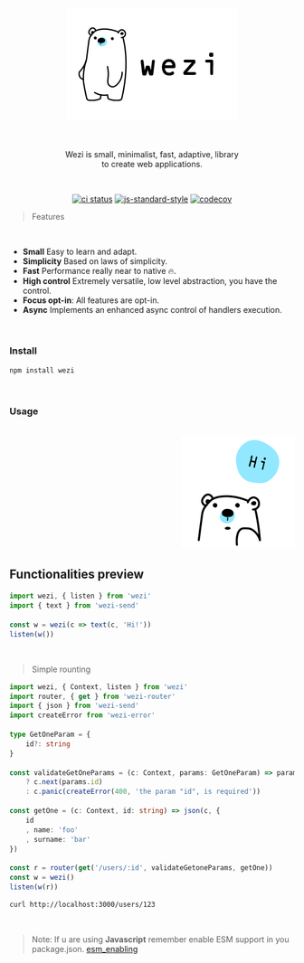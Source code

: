 <br>

<br>

<div align="center">
    <img src="https://github.com/11ume/wezi-assets/blob/main/logo.png?raw=true" width="300" height="auto"/>
</div>

<br>

<br>

<p align="center"> 
    Wezi is small, minimalist, fast, adaptive, library 
    <br>
    to create web applications. 
<p>

<br>

<div align="center">

[![ci status](https://img.shields.io/github/workflow/status/11ume/wezi/ci?style=flat&colorA=000000&colorB=000000)](https://github.com/11ume/wezi/actions?query=workflow%3Aci)
[![js-standard-style](https://img.shields.io/badge/code%20style%20-standard-standard?style=flat&colorA=000000&colorB=000000)](http://standardjs.com)
[![codecov](https://img.shields.io/badge/☂%20-coverage-☂?style=flat&colorA=000000&colorB=000000)](https://codecov.io/gh/11ume/wezi/branch/main)

</div>

> Features

<br>

* **Small** Easy to learn and adapt.
* **Simplicity** Based on laws of simplicity.
* **Fast** Performance really near to native 🔥.
* **High control** Extremely versatile, low level abstraction, you have the control.
* **Focus opt-in**: All features are opt-in.  
* **Async** Implements an enhanced async control of handlers execution.

<br>

### Install

```bash
npm install wezi
```

<br>

### Usage

<br>

<div align="right">
    <img src="https://github.com/11ume/wezi-assets/blob/main/hi2.png?raw=true" width="200" height="auto"/>
</div>

## Functionalities preview
 

```ts
import wezi, { listen } from 'wezi'
import { text } from 'wezi-send'

const w = wezi(c => text(c, 'Hi!'))
listen(w())
```

<br>

> Simple rounting 


```ts
import wezi, { Context, listen } from 'wezi'
import router, { get } from 'wezi-router'
import { json } from 'wezi-send'
import createError from 'wezi-error'

type GetOneParam = {
    id?: string
}

const validateGetOneParams = (c: Context, params: GetOneParam) => params.id
    ? c.next(params.id)
    : c.panic(createError(400, 'the param "id", is required'))

const getOne = (c: Context, id: string) => json(c, {
    id
    , name: 'foo'
    , surname: 'bar'
})

const r = router(get('/users/:id', validateGetoneParams, getOne))
const w = wezi()
listen(w(r))
```

```bash
curl http://localhost:3000/users/123
```

<br>

> Note: If u are using **Javascript** remember enable ESM support in you package.json. [esm_enabling](https://nodejs.org/api/esm.html#esm_enabling)
